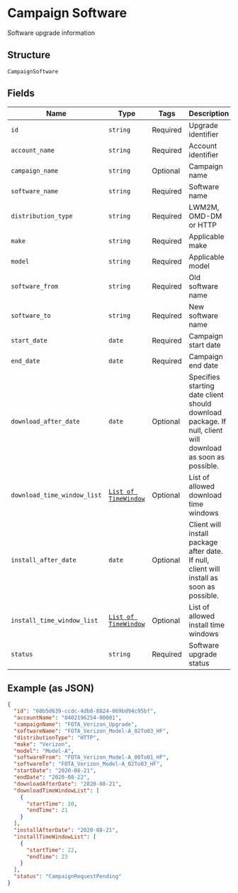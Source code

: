 
# Campaign Software

Software upgrade information

## Structure

`CampaignSoftware`

## Fields

| Name | Type | Tags | Description |
|  --- | --- | --- | --- |
| `id` | `string` | Required | Upgrade identifier |
| `account_name` | `string` | Required | Account identifier |
| `campaign_name` | `string` | Optional | Campaign name |
| `software_name` | `string` | Required | Software name |
| `distribution_type` | `string` | Required | LWM2M, OMD-DM or HTTP |
| `make` | `string` | Required | Applicable make |
| `model` | `string` | Required | Applicable model |
| `software_from` | `string` | Required | Old software name |
| `software_to` | `string` | Required | New software name |
| `start_date` | `date` | Required | Campaign start date |
| `end_date` | `date` | Required | Campaign end date |
| `download_after_date` | `date` | Optional | Specifies starting date client should download package. If null, client will download as soon as possible. |
| `download_time_window_list` | [`List of TimeWindow`](../../doc/models/time-window.md) | Optional | List of allowed download time windows |
| `install_after_date` | `date` | Optional | Client will install package after date. If null, client will install as soon as possible. |
| `install_time_window_list` | [`List of TimeWindow`](../../doc/models/time-window.md) | Optional | List of allowed install time windows |
| `status` | `string` | Required | Software upgrade status |

## Example (as JSON)

```json
{
  "id": "60b5d639-ccdc-4db8-8824-069bd94c95bf",
  "accountName": "0402196254-00001",
  "campaignName": "FOTA_Verizon_Upgrade",
  "softwareName": "FOTA_Verizon_Model-A_02To03_HF",
  "distributionType": "HTTP",
  "make": "Verizon",
  "model": "Model-A",
  "softwareFrom": "FOTA_Verizon_Model-A_00To01_HF",
  "softwareTo": "FOTA_Verizon_Model-A_02To03_HF",
  "startDate": "2020-08-21",
  "endDate": "2020-08-22",
  "downloadAfterDate": "2020-08-21",
  "downloadTimeWindowList": [
    {
      "startTime": 20,
      "endTime": 21
    }
  ],
  "installAfterDate": "2020-08-21",
  "installTimeWindowList": [
    {
      "startTime": 22,
      "endTime": 23
    }
  ],
  "status": "CampaignRequestPending"
}
```

